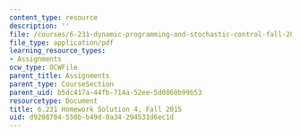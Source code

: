 ```yaml
---
content_type: resource
description: ''
file: /courses/6-231-dynamic-programming-and-stochastic-control-fall-2015/d9208704550bb49d0a34294531d6ec1d_MIT6_231F15_Solution4.pdf
file_type: application/pdf
learning_resource_types:
- Assignments
ocw_type: OCWFile
parent_title: Assignments
parent_type: CourseSection
parent_uid: b5dc417a-44fb-714a-52ee-5d0860b99b53
resourcetype: Document
title: 6.231 Homework Solution 4, Fall 2015
uid: d9208704-550b-b49d-0a34-294531d6ec1d
---
```

